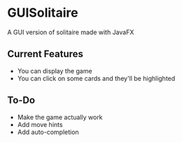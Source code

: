 # GUISolitaire
A GUI version of solitaire made with JavaFX

## Current Features

* You can display the game
* You can click on some cards and they'll be highlighted

## To-Do

* Make the game actually work
* Add move hints
* Add auto-completion
